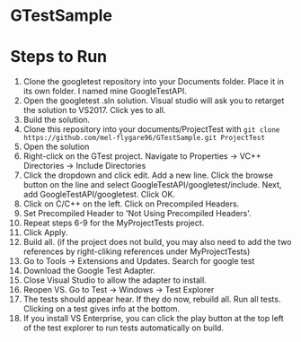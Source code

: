 # GTestSample

# Steps to Run
1. Clone the googletest repository into your Documents folder. Place it in its own folder.
I named mine GoogleTestAPI.
2. Open the googletest .sln solution. Visual studio will ask you to retarget the solution to VS2017.
Click yes to all.
3. Build the solution.
4. Clone this repository into your documents/ProjectTest with `git clone https://github.com/mel-flygare96/GTestSample.git ProjectTest`
5. Open the solution
6. Right-click on the GTest project. Navigate to Properties -> VC++ Directories -> Include Directories
7. Click the dropdown and click edit. Add a new line. Click the browse button on the line and select GoogleTestAPI/googletest/include.
Next, add GoogleTestAPI/googletest. Click OK.
8. Click on C/C++ on the left. Click on Precompiled Headers.
9. Set Precompiled Header to 'Not Using Precompiled Headers'.
10. Repeat steps 6-9 for the MyProjectTests project.
11. Click Apply.
12. Build all. (if the project does not build, you may also need to add the two references by right-cliking references under
MyProjectTests)
13. Go to Tools -> Extensions and Updates. Search for google test
14. Download the Google Test Adapter.
15. Close Visual Studio to allow the adapter to install.
16. Reopen VS. Go to Test -> Windows -> Test Explorer
17. The tests should appear hear. If they do now, rebuild all. Run all tests. Clicking on a test gives info at the bottom.
18. If you install VS Enterprise, you can click the play button at the top left of the test explorer to run tests automatically
on build.

